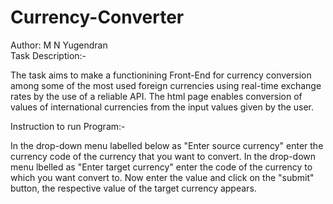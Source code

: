 # Currency-Converter
Author: M N Yugendran
<br>
Task Description:-

The task aims to make a functionining Front-End for currency conversion among some of the most used foreign currencies using real-time exchange rates by the use of a reliable API. 
The html page enables conversion of values of international currencies from the input values given by the user. 

Instruction to run Program:-

In the drop-down menu labelled below as "Enter source currency" enter the currency code of the currency that you want to convert. 
In the drop-down menu lbelled as "Enter target currency" enter the code of the currency to which you want convert to. 
Now enter the value and click on the "submit" button, the respective value of the target currency appears.
